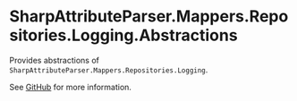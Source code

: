 # SharpAttributeParser.Mappers.Repositories.Logging.Abstractions

Provides abstractions of `SharpAttributeParser.Mappers.Repositories.Logging`.

See [GitHub](https://github.com/ErikWe/sharp-attribute-parser) for more information.